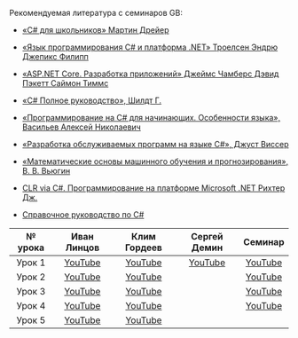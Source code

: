 Рекомендуемая литература с семинаров GB:

* [«C# для школьников» Мартин Дрейер](https://drive.google.com/file/d/1hIUYHkkMjKEqdfApziC43LSDAxWqZVtT/view?usp=sharing)

* [«Язык программирования C# и платформа .NET» Троелсен Эндрю Джепикс Филипп](https://drive.google.com/file/d/1j4Hx4CNOG7uRFDP0_mGES2ZxSzLZ4Btd/view?usp=sharing)

* [«ASP.NET Core. Разработка приложений» Джеймс Чамберс Дэвид Пэкетт Саймон Тиммс](https://drive.google.com/file/d/1u5fBqEe-FmNgkbCevWZ5JxxTrVfJkG1d/view?usp=sharing)

* [«C# Полное руководство», Шилдт Г.](https://drive.google.com/file/d/1YGRLd_mKV2Hqy8DCnKEI8fZ7DElZhigQ/view?usp=sharing)

* [«Программирование на C# для начинающих. Особенности языка», Васильев Алексей Николаевич](https://drive.google.com/file/d/1ydGKlSxF0p-4yCqPz3jNpGAnch3AT8Sp/view?usp=sharing)

* [«Разработка обслуживаемых программ на языке C#», Джуст Виссер](https://drive.google.com/file/d/14ya7eWqjhtJaiNuyJ_0qAqmydBTVe5iJ/view?usp=sharing)

* [«Математические основы машинного обучения и прогнозирования», В. В. Вьюгин](https://drive.google.com/file/d/1hZ7yonCo2gVs5HyZmnKahWD_W1h6rFHr/view?usp=sharing)

* [CLR via C#. Программирование на платформе Microsoft .NET Рихтер Дж.](https://drive.google.com/file/d/1BhOreW_fUnNB0i-GKGlJBnzAqpPm67hR/view?usp=sharing)

* [Cправочное руководство по C#](https://drive.google.com/file/d/12tjZr6o-S1cwXBjiKcoIT1WFdutSCYuq/view?usp=sharing)

№ урока|Иван Линцов|Клим Гордеев|Сергей Демин|Семинар|
:---:|:---:|:---:|:---:|:---:
Урок 1|[YouTube](https://youtu.be/cyz89oRUcQo)|[YouTube](https://youtu.be/NMMF2RO22uw)|[YouTube](https://youtu.be/4aBsIp1iM3g)|[YouTube](https://youtu.be/aPpRbGPBxJk)|
|Урок 2|[YouTube](https://youtu.be/LME7fv4OeWQ)|[YouTube](https://youtu.be/L3MIW7Letb8)| |[YouTube](https://youtu.be/9cWm6nze29M)
|Урок 3|[YouTube](https://youtu.be/T2WlMecRFew)|[YouTube](https://youtu.be/lcmiaGLTbcc)| |[YouTube](https://youtu.be/GrcKmjz8APE)
|Урок 4|[YouTube](https://youtu.be/M_gAp7fbgQU)|[YouTube](https://youtu.be/ghX8BGg2AKY)| |[YouTube](https://youtu.be/Z95dc5e1Sb8)
|Урок 5|[YouTube](https://youtu.be/aWagc_yJIJc)|[YouTube](https://youtu.be/yhRw2EwI6_s)| |



[Zoom1_1]:(https://gbcdn.mrgcdn.ru/uploads/record/204263/attachment/c6d49798fe20fdee2b76b7553fa43bcb.mp4)
[YouTube1_1]:(https://youtu.be/cyz89oRUcQo)

[Zoom2_1]:(https://gbcdn.mrgcdn.ru/uploads/record/204890/attachment/66243a76a4903b1af8ce210f0ffa0c40.mp4)
[YouTube2_1]:(https://youtu.be/LME7fv4OeWQ)

[Zoom3_1]:(https://gbcdn.mrgcdn.ru/uploads/record/205494/attachment/c42010ee6be842bc524480b7f2b06853.mp4)
[YouTube3_1]:(https://youtu.be/T2WlMecRFew)

[Zoom4_1]:(https://gbcdn.mrgcdn.ru/uploads/record/206125/attachment/be15528300379f5502503e8621cb9146.mp4)
[YouTube4_1]:(https://youtu.be/M_gAp7fbgQU)

[Zoom5_1]:(https://gbcdn.mrgcdn.ru/uploads/record/206703/attachment/15b0ed139767e97f32d54b178e6b1a68.mp4)
[YouTube5_1]:(https://youtu.be/aWagc_yJIJc)

[Zoom1_2]:(https://gbcdn.mrgcdn.ru/uploads/record/204551/attachment/9ce8bf11c7c512fe97bcbff6b061e14a.mp4)
[YouTube1_2]:(https://youtu.be/NMMF2RO22uw)

[Zoom2_2]:(https://gbcdn.mrgcdn.ru/uploads/record/204651/attachment/a47204d82f1f51cc2c4566d5e0ee6074.mp4)
[YouTube2_2]:(https://youtu.be/L3MIW7Letb8)

[Zoom3_2]:(https://gbcdn.mrgcdn.ru/uploads/record/205740/attachment/5ea13582805982484fd08fd4d171e5a4.mp4)
[YouTube3_2]:(https://youtu.be/lcmiaGLTbcc)

[Zoom4_2]:(https://gbcdn.mrgcdn.ru/uploads/record/205825/attachment/ca22832b0cf057af372e15645bb2f903.mp4)
[YouTube4_2]:(https://youtu.be/ghX8BGg2AKY)

[Zoom5_2]:(https://gbcdn.mrgcdn.ru/uploads/record/206969/attachment/fb8f56d26a2d8ec69ec85df747bce0ad.mp4)
[YouTube5_2]:(https://youtu.be/yhRw2EwI6_s)

[Zoom1_3]:(https://gbcdn.mrgcdn.ru/uploads/record/206699/attachment/1b378d77f679188b7014ecdc63bf6196.mp4)
[YouTube1_3]:(https://youtu.be/4aBsIp1iM3g)

